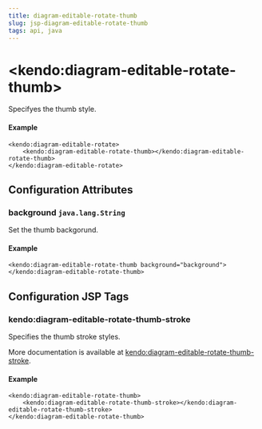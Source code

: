 ```yaml
---
title: diagram-editable-rotate-thumb
slug: jsp-diagram-editable-rotate-thumb
tags: api, java
---
```


# \<kendo:diagram-editable-rotate-thumb\>

Specifyes the thumb style.

#### Example
    <kendo:diagram-editable-rotate>
        <kendo:diagram-editable-rotate-thumb></kendo:diagram-editable-rotate-thumb>
    </kendo:diagram-editable-rotate>

## Configuration Attributes

### background `java.lang.String`

Set the thumb backgorund.

#### Example
    <kendo:diagram-editable-rotate-thumb background="background">
    </kendo:diagram-editable-rotate-thumb>


##  Configuration JSP Tags

### kendo:diagram-editable-rotate-thumb-stroke

Specifies the thumb stroke styles.

More documentation is available at [kendo:diagram-editable-rotate-thumb-stroke](/kendo-ui/api/wrappers/jsp/diagram/editable-rotate-thumb-stroke).

#### Example

    <kendo:diagram-editable-rotate-thumb>
        <kendo:diagram-editable-rotate-thumb-stroke></kendo:diagram-editable-rotate-thumb-stroke>
    </kendo:diagram-editable-rotate-thumb>

